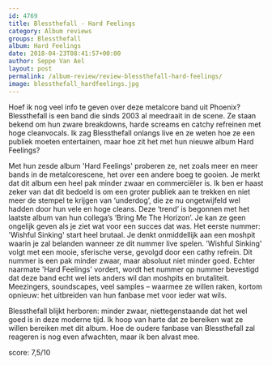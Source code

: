 ```yaml
---
id: 4769
title: Blessthefall - Hard Feelings
category: Album reviews
groups: Blessthefall
album: Hard Feelings
date: 2018-04-23T08:41:57+00:00
author: Seppe Van Ael
layout: post
permalink: /album-review/review-blessthefall-hard-feelings/
image: blessthefall_hardfeelings.jpg
---
```

Hoef ik nog veel info te geven over deze metalcore band uit Phoenix? Blessthefall is een band die sinds 2003 al meedraait in de scene. Ze staan bekend om hun zware breakdowns, harde screams en catchy refreinen met hoge cleanvocals. Ik zag Blessthefall onlangs live en ze weten hoe ze een publiek moeten entertainen, maar hoe zit het met hun nieuwe album Hard Feelings?

Met hun zesde album 'Hard Feelings' proberen ze, net zoals meer en meer bands in de metalcorescene, het over een andere boeg te gooien. Je merkt dat dit album een heel pak minder zwaar en commerciëler is. Ik ben er haast zeker van dat dit bedoeld is om een groter publiek aan te trekken en niet meer de stempel te krijgen van ‘underdog’, die ze nu ongetwijfeld wel hadden door hun vele en hoge cleans. Deze ‘trend’ is begonnen met het laatste album van hun collega’s ‘Bring Me The Horizon’. Je kan ze geen ongelijk geven als je ziet wat voor een succes dat was. Het eerste nummer: 'Wishful Sinking' start heel brutaal. Je denkt onmiddellijk aan een moshpit waarin je zal belanden wanneer ze dit nummer live spelen. 'Wishful Sinking' volgt met een mooie, sferische verse, gevolgd door een cathy refrein. Dit nummer is een pak minder zwaar, maar absoluut niet minder goed. Echter naarmate 'Hard Feelings' vordert, wordt het nummer op nummer bevestigd dat deze band echt wel iets anders wil dan moshpits en brutaliteit. Meezingers, soundscapes, veel samples – waarmee ze willen raken, kortom opnieuw: het uitbreiden van hun fanbase met voor ieder wat wils.

Blessthefall blijkt herboren: minder zwaar, niettegenstaande dat het wel goed is in deze moderne tijd. Ik hoop van harte dat ze bereiken wat ze willen bereiken met dit album. Hoe de oudere fanbase van Blessthefall zal reageren is nog even afwachten, maar ik ben alvast mee.

score: 7,5/10
